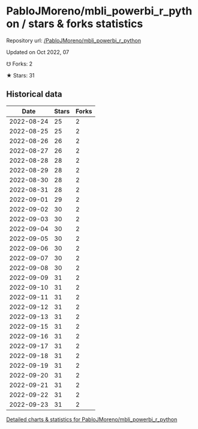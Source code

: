 # PabloJMoreno/mbli_powerbi_r_python / stars & forks statistics

Repository url: [/PabloJMoreno/mbli_powerbi_r_python](https://github.com/PabloJMoreno/mbli_powerbi_r_python)

Updated on Oct 2022, 07

☋ Forks: 2

★ Stars: 31

## Historical data
| Date | Stars | Forks |
|------|-------|-------|
| 2022-08-24 | 25 | 2 | 
| 2022-08-25 | 25 | 2 | 
| 2022-08-26 | 26 | 2 | 
| 2022-08-27 | 26 | 2 | 
| 2022-08-28 | 28 | 2 | 
| 2022-08-29 | 28 | 2 | 
| 2022-08-30 | 28 | 2 | 
| 2022-08-31 | 28 | 2 | 
| 2022-09-01 | 29 | 2 | 
| 2022-09-02 | 30 | 2 | 
| 2022-09-03 | 30 | 2 | 
| 2022-09-04 | 30 | 2 | 
| 2022-09-05 | 30 | 2 | 
| 2022-09-06 | 30 | 2 | 
| 2022-09-07 | 30 | 2 | 
| 2022-09-08 | 30 | 2 | 
| 2022-09-09 | 31 | 2 | 
| 2022-09-10 | 31 | 2 | 
| 2022-09-11 | 31 | 2 | 
| 2022-09-12 | 31 | 2 | 
| 2022-09-13 | 31 | 2 | 
| 2022-09-15 | 31 | 2 | 
| 2022-09-16 | 31 | 2 | 
| 2022-09-17 | 31 | 2 | 
| 2022-09-18 | 31 | 2 | 
| 2022-09-19 | 31 | 2 | 
| 2022-09-20 | 31 | 2 | 
| 2022-09-21 | 31 | 2 | 
| 2022-09-22 | 31 | 2 | 
| 2022-09-23 | 31 | 2 | 


[Detailed charts & statistics for PabloJMoreno/mbli_powerbi_r_python](https://reviewgithub.com/rep/PabloJMoreno/mbli_powerbi_r_python)
